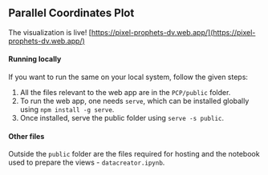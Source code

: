 
## Parallel Coordinates Plot

The visualization is live! 
[https://pixel-prophets-dv.web.app/](https://pixel-prophets-dv.web.app/)

#### Running locally

If you want to run the same on your local system, follow the given steps:
1. All the files relevant to the web app are in the `PCP/public` folder.
2. To run the web app, one needs `serve`, which can be installed globally using `npm install -g serve`.
3. Once installed, serve the public folder using `serve -s public`.

#### Other files

Outside the `public` folder are the files required for hosting and the notebook used to prepare the views - `datacreator.ipynb`.